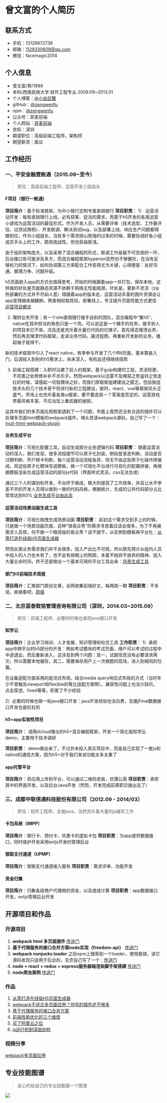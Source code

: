 # 曾文富的个人简历
## 联系方式
- 手机：13128872736
- 邮箱：1129330609@qq.com
- 微信：facemagic2014

## 个人信息
- 曾文富/男/1989
- 本科/西南民族大学.软件工程专业.2009.09~2013.01
- 个人博客：[@小虫巨蟹](http://www.jianshu.com/u/7233332cb959)
- gitHub：[@zengwenfu](https://github.com/zengwenfu)
- npm：[@zengwenfu](https://www.npmjs.com/~zengwenfu)
- 公众号：菲麦前端
- 个人网站：[菲麦前端](http://h5.facemagic888.com/)
- 坐标：深圳
- 期望职位：高级前端工程师，架构师
- 期望薪资：面议

## 工作经历
### 一、平安金融壹账通（2015.09~至今）
> 职位：高级前端工程师，运营开发三组组长
#### F项目（银行一账通）

**项目简介**：基于标准框架，为中小银行定制专属直销银行
**项目职责**：
1） 运营活动开发：每有直销银行上线，必有获客、促活的需求，而基于h5开发的各类运营小游戏为运营活动的最佳形式。作为开发人员，从需要评审（技术选型、工作量评估、过测试用例）、开发联调、解决测试bug、以及部署上线、响应生产问题都得跟到位，作为小组组长，当有多个需求排山倒海的过来的时候，需要协调好各小组成员手头上的工作，颇具挑战性，但也获益匪浅。

由于组织架构庞大，以及采用了混合编程的形式，联调工作是最不可忽视的一环，后台接口有可能涉及多方，而混合编程框架hyperion显然也不够健壮，在没有足够权力的情况下，如何协调第三方来配合工作变得尤为关键，心得便是：友好沟通、据理力争、问题升级。

h5页面嵌入app的方式也值得思考，开始的时候跟着app一并打包，保存本地，这样做的好处是页面静态资源不依赖于网络无性能瓶颈。坏处是，更新不灵活（zip热部署的方式并不尽如人意）得跟着app的版本走、运营活动丰富的图片资源会让app变得越来越臃肿。两害相权取其轻，部署线上，专注提升页面性能方式更佳
[运营项目概览](http://www.pinganh5.com/showcase)

2) 理财业务开发：有一个site直销银行接手自别的团队，混合编程中“重h5”，native在其中担当的角色只是一个壳。可以说这是一个棘手的任务，接手别人的项目本已不易，况且还是充斥着大量烂代码的烂摊子。首先得去理清业务，然后再去理清代码框架，走读业务代码，画流程图，再重新开发新的业务，撸起袖子就得干。

新的技术框架中引入了react native，有幸参与开发了几个RN页面，基本算是入门，后调投入到别的h5需求上，尚未深入，有机会还得继续探索

3) 前端工程搭建：入职时沿袭了前人的框架，基于gulp构建的工程，灵活轻便，不完善之处修修补补不亦乐乎。然而webpack以迅雷不及掩耳之势盗铃之势走红的时候，深感起一切皆模块之妙，而我们原框架组建建设之匮乏。包括我组技术头的几个技术骨干将进行新的工程建设，彼时，react、vue等框架风头正盛气，市场上也充斥着各类ui框架，要不要选其一？答案是否定的，运营游戏界面风格丰富，不应当加上重武器的枷锁。

这其中我们的多页面应用框架遇到了一个问题，市面上竟然还没有合适的插件可以处理多页面html模板的webpack插件，埋头苦读webpack源码，自己写了一个：
[muti-html-webpack-plugin](https://github.com/zengwenfu/muti-html-webpack-plugin)

#### 业务生成平台
**项目简介**：可视化配置工具，自动生成部分业务逻辑代码
**项目职责**：
随着运营活动的深入，我们发现，很多流程细节可以原子化封装，例如登录态判断、活动是否过期判断、开户绑卡判断，每个运营活动流程各异，但无不由这些原子化操作拼接成。将这些原子化模块写成模板，做一个可视化平台进行可视化的配置拼接，再根据模板渲染生成运营活动的部分js代码（界面样式灵活，css无法生成）

通过三个人的谋划和开发，平台终于做成，极大的提高了工作效率，并且让水平参差不齐的开发人员得以做到一致的代码风格，根据统计，生成的公共代码部分占比常常达到60%
[业务生成平台由此去](http://blp.pinganh5.com/public/login.html)

#### 运营活动场景动画生成工具
**项目简介**：可视化拖拽生成场景动画
**项目职责**：
起初这个需求交到手上的时候，只是做一个场景动画页面，这种“很易企秀”的需求寻思着应该会很多，为了不再被需求人员烦，何不做一个精简版的易企秀？说干就干，从实例到模板再平台化：[从零打造在线版H5页面生成器](http://www.jianshu.com/p/00681bc68caf)

然而此类业务需求我们并不会很多，投入产出比不可观，所以原先预计从组内人员中投入的人力也木有了，也不会有排期上的照顾，本着不抛弃不放弃的精神，投入大量业余时间，终于还是做出一个基本可用的平台工具出来：[场景生成工具](http://dweb.pinganh5.com/home)

#### 部门h5前端技术周报
**项目简介**：汇聚部门原创文章，全网收集前端好文，每两周一期
**项目职责**：不多说，直接看吧，[周报](http://www.jianshu.com/nb/8259927)

### 二、北京蓝泰致铭管理咨询有限公司（深圳，2014.03~2015.09）
> 职位：前端工程师、必要的时候也承担java接口开发

#### 知学云
**项目简介**：企业学习培训、人才发展、知识管理和社交工具
**工作职责**：
1）承担app中跨平台的h5部分的开发：例如考试模块的考试页面，用户可以考试的过程中中途退出，而后重新进入，这涉及到两个问题：其一，试题信息没有必要请求两次，所以需要本地缓存，其二，需要保存用户上一次做题的现场，进入到相同的位置。

在设备适配方面采用的是流式布局，结合media query响应式布局的方式（当时年少不曾触及viewport和flexible的等比适配方案啊）。兼容性问题上也没少踩坑，点击穿透，fixed等等，积累了不少经验

2）必要的时候也做一些java接口开发：java开发经验也没白费，支援jFinal数据接口开发也是杠杠的

#### h5+app实验性项目
**项目简介**：
调用dcloud推出的h5+混合编程框架，开发一个简化版知学云demo，主要用于技术调研

**项目职责**：
demo做出来了，不过并未投入真实项目中，而是自己实现了一套js和native的通信方案，因为h5+对于我们来说功能太多太重了

#### app托管平台
**项目简介**：将应用上传到平台，可以通过二维码安装，仿蒲公英
**项目职责**：承担其中的界面开发，以及后台Java开发（然而，开发完成前离职交接出去了） 

### 三、成都中联信通科技股份有限公司（2012.09 - 2014/03）
> 职位：软件工程师，主做java，当然充斥着大量的js编写工作

#### 卡包系统（IMPP）
**项目简介**：银行卡、预付卡、优惠卡的虚拟卡包
**项目职责**：为app提供数据接口，同时维护开发采用extjs开发的管理后台

#### 银联支付通道（UPMP）
**项目简介**：银联支付通道接入服务
**项目职责**：需求评审、功能开发

#### 资金归集
**项目简介**：归集各级商户代理商的资金，以及提成计算
**项目职责**：app数据接口开发，extjs管理后台开发


## 开源项目和作品
### 开源项目
1) **webpack html 多页面插件**
[传送门](https://github.com/zengwenfu/muti-html-webpack-plugin)
2) **基于代理服务的接口合并方案node实现（freedom-api）**
[传送门](https://github.com/zengwenfu/freedom-api)
3) **webpack nunjucks loader**
之前npm上搜索到一个loader，使用报错，读它源码发现只适用于后台的，无奈自己写了一个：[传送门](https://github.com/zengwenfu/compile-nunjucks-loader)
4) **node + react + redux + express服务器端渲染脚手架搭建**
[传送门](https://github.com/zengwenfu/facemagic)
5) **node爬虫案例**
[传送门](https://github.com/zengwenfu/jian-analyse)
### 作品
1) [从零打造在线版H5页面生成器](http://www.jianshu.com/p/00681bc68caf)
2) [webpack不适合多页面应用？你写的插件还不够多](http://www.jianshu.com/p/f6a2a47d084d)
3) [基于代理服务的接口合并方案](http://www.jianshu.com/p/07293e4825d0)
4) [前端性能优化的三个维度](http://www.jianshu.com/p/a5d9938ed60f)
5) [买了阿里云之后](http://www.jianshu.com/p/fc6262a7466e)
6) [js运行机制深层剖析](http://www.jianshu.com/p/0983e69d58ec)
### 视频分享
[webpack多页面应用](http://www.pinganh5.com/showvideo/58330cb586bc11267436f0fc)

## 专业技能图谱
> 走心的给自己的专业技能画一个图谱

![](./images/resume/tree.png)


